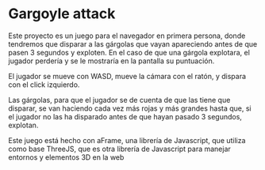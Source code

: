 # Gargoyle attack

Este proyecto es un juego para el navegador en primera persona, donde tendremos que disparar a las gárgolas que vayan apareciendo antes de que pasen 3 segundos y exploten. En el caso de que una gárgola explotara, el jugador perdería y se le mostraría en la pantalla su puntuación.

El jugador se mueve con WASD, mueve la cámara con el ratón, y dispara con el click izquierdo.

Las gárgolas, para que el jugador se de cuenta de que las tiene que disparar, se van haciendo cada vez más rojas y más grandes hasta que, si el jugador no las ha disparado antes de que hayan pasado 3 segundos, explotan.

Este juego está hecho con aFrame, una librería de Javascript, que utiliza como base ThreeJS, que es otra librería de Javascript para manejar entornos y elementos 3D en la web
